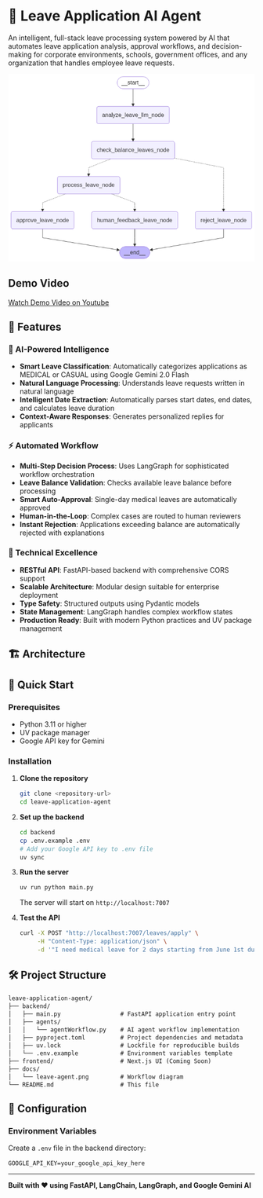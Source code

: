 # 🤖 Leave Application AI Agent

An intelligent, full-stack leave processing system powered by AI that automates leave application analysis, approval workflows, and decision-making for corporate environments, schools, government offices, and any organization that handles employee leave requests.

![Leave Agent Workflow](docs/leave-agent.png)

## Demo Video

[Watch Demo Video on Youtube](https://www.youtube.com/watch?v=AxBa5KolX-4)

## 🌟 Features

### 🧠 AI-Powered Intelligence

- **Smart Leave Classification**: Automatically categorizes applications as MEDICAL or CASUAL using Google Gemini 2.0 Flash
- **Natural Language Processing**: Understands leave requests written in natural language
- **Intelligent Date Extraction**: Automatically parses start dates, end dates, and calculates leave duration
- **Context-Aware Responses**: Generates personalized replies for applicants

### ⚡ Automated Workflow

- **Multi-Step Decision Process**: Uses LangGraph for sophisticated workflow orchestration
- **Leave Balance Validation**: Checks available leave balance before processing
- **Smart Auto-Approval**: Single-day medical leaves are automatically approved
- **Human-in-the-Loop**: Complex cases are routed to human reviewers
- **Instant Rejection**: Applications exceeding balance are automatically rejected with explanations

### 🔧 Technical Excellence

- **RESTful API**: FastAPI-based backend with comprehensive CORS support
- **Scalable Architecture**: Modular design suitable for enterprise deployment
- **Type Safety**: Structured outputs using Pydantic models
- **State Management**: LangGraph handles complex workflow states
- **Production Ready**: Built with modern Python practices and UV package management

## 🏗️ Architecture

## 🚀 Quick Start

### Prerequisites

- Python 3.11 or higher
- UV package manager
- Google API key for Gemini

### Installation

1. **Clone the repository**

   ```bash
   git clone <repository-url>
   cd leave-application-agent
   ```

2. **Set up the backend**

   ```bash
   cd backend
   cp .env.example .env
   # Add your Google API key to .env file
   uv sync
   ```

3. **Run the server**

   ```bash
   uv run python main.py
   ```

   The server will start on `http://localhost:7007`

4. **Test the API**
   ```bash
   curl -X POST "http://localhost:7007/leaves/apply" \
        -H "Content-Type: application/json" \
        -d '"I need medical leave for 2 days starting from June 1st due to fever"'
   ```

## 🛠️ Project Structure

```
leave-application-agent/
├── backend/
│   ├── main.py                 # FastAPI application entry point
│   ├── agents/
│   │   └── agentWorkflow.py    # AI agent workflow implementation
│   ├── pyproject.toml          # Project dependencies and metadata
│   ├── uv.lock                 # Lockfile for reproducible builds
│   └── .env.example            # Environment variables template
├── frontend/                   # Next.js UI (Coming Soon)
├── docs/
│   └── leave-agent.png         # Workflow diagram
└── README.md                   # This file
```

## 🔧 Configuration

### Environment Variables

Create a `.env` file in the backend directory:

```env
GOOGLE_API_KEY=your_google_api_key_here
```

---

**Built with ❤️ using FastAPI, LangChain, LangGraph, and Google Gemini AI**
